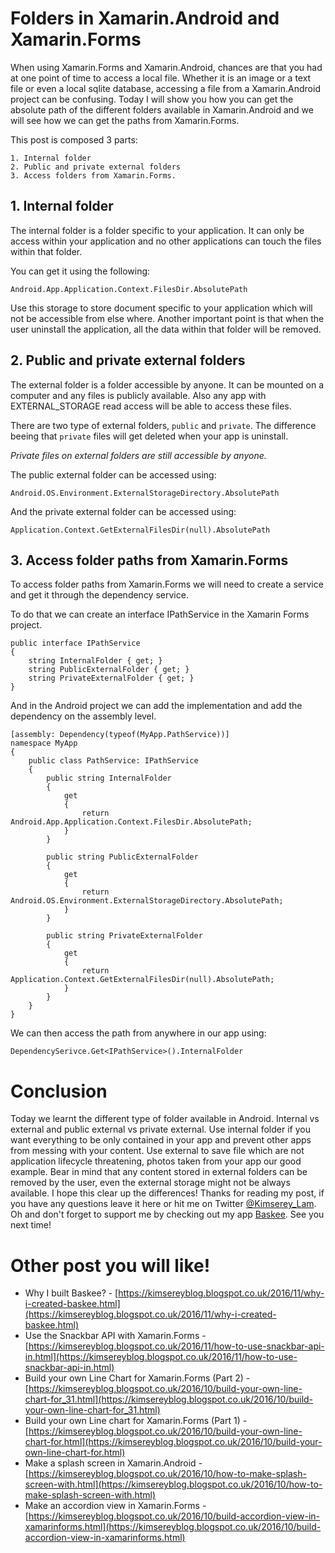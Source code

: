 # Folders in Xamarin.Android and Xamarin.Forms

When using Xamarin.Forms and Xamarin.Android, chances are that you had at one point of time to access a local file.
Whether it is an image or a text file or even a local sqlite database, accessing a file from a Xamarin.Android project can be confusing.
Today I will show you how you can get the absolute path of the different folders available in Xamarin.Android and we will see how we can get the paths from Xamarin.Forms.

This post is composed 3 parts:

```
1. Internal folder
2. Public and private external folders
3. Access folders from Xamarin.Forms.
```

## 1. Internal folder

The internal folder is a folder specific to your application.
It can only be access within your application and no other applications can touch the files within that folder.

You can get it using the following:

```
Android.App.Application.Context.FilesDir.AbsolutePath
```

Use this storage to store document specific to your application which will not be accessible from else where.
Another important point is that when the user uninstall the application, all the data within that folder will be removed.

## 2. Public and private external folders

The external folder is a folder accessible by anyone.
It can be mounted on a computer and any files is publicly available. Also any app with EXTERNAL_STORAGE read access will be able to access these files.

There are two type of external folders, `public` and `private`.
The difference beeing that `private` files will get deleted when your app is uninstall.

_Private files on external folders are still accessible by anyone._

The public external folder can be accessed using:
```
Android.OS.Environment.ExternalStorageDirectory.AbsolutePath
```

And the private external folder can be accessed using:
```
Application.Context.GetExternalFilesDir(null).AbsolutePath
```

## 3. Access folder paths from Xamarin.Forms

To access folder paths from Xamarin.Forms we will need to create a service and get it through the dependency service.

To do that we can create an interface IPathService in the Xamarin Forms project.

```
public interface IPathService 
{
    string InternalFolder { get; }
    string PublicExternalFolder { get; }
    string PrivateExternalFolder { get; }
}
```

And in the Android project we can add the implementation and add the dependency on the assembly level.

```
[assembly: Dependency(typeof(MyApp.PathService))]
namespace MyApp
{
    public class PathService: IPathService
    {
        public string InternalFolder
        {
            get 
            { 
                return Android.App.Application.Context.FilesDir.AbsolutePath;
            }
        }

        public string PublicExternalFolder
        { 
            get
            {
                return Android.OS.Environment.ExternalStorageDirectory.AbsolutePath;
            }
        }

        public string PrivateExternalFolder
        {
            get 
            {
                return Application.Context.GetExternalFilesDir(null).AbsolutePath; 
            }
        }
    }
}
```

We can then access the path from anywhere in our app using:

```
DependencySerivce.Get<IPathService>().InternalFolder
```

# Conclusion

Today we learnt the different type of folder available in Android. Internal vs external and public external vs private external.
Use internal folder if you want everything to be only contained in your app and prevent other apps from messing with your content. Use external to save file which are not application lifecycle threatening, photos taken from your app our good example. Bear in mind that any content stored in external folders can be removed by the user, even the external storage might not be always available.
I hope this clear up the differences! 
Thanks for reading my post, if you have any questions leave it here or hit me on Twitter [@Kimserey_Lam](https://twitter.com/Kimserey_Lam). 
Oh and don't forget to support me by checking out my app [Baskee](https://www.kimsereylam.com/baskee). See you next time!

# Other post you will like!

- Why I built Baskee? - [https://kimsereyblog.blogspot.co.uk/2016/11/why-i-created-baskee.html](https://kimsereyblog.blogspot.co.uk/2016/11/why-i-created-baskee.html)
- Use the Snackbar API with Xamarin.Forms - [https://kimsereyblog.blogspot.co.uk/2016/11/how-to-use-snackbar-api-in.html](https://kimsereyblog.blogspot.co.uk/2016/11/how-to-use-snackbar-api-in.html)
- Build your own Line Chart for Xamarin.Forms (Part 2) - [https://kimsereyblog.blogspot.co.uk/2016/10/build-your-own-line-chart-for_31.html](https://kimsereyblog.blogspot.co.uk/2016/10/build-your-own-line-chart-for_31.html)
- Build your own Line chart for Xamarin.Forms (Part 1) - [https://kimsereyblog.blogspot.co.uk/2016/10/build-your-own-line-chart-for.html](https://kimsereyblog.blogspot.co.uk/2016/10/build-your-own-line-chart-for.html)
- Make a splash screen in Xamarin.Android - [https://kimsereyblog.blogspot.co.uk/2016/10/how-to-make-splash-screen-with.html](https://kimsereyblog.blogspot.co.uk/2016/10/how-to-make-splash-screen-with.html)
- Make an accordion view in Xamarin.Forms - [https://kimsereyblog.blogspot.co.uk/2016/10/build-accordion-view-in-xamarinforms.html](https://kimsereyblog.blogspot.co.uk/2016/10/build-accordion-view-in-xamarinforms.html)
